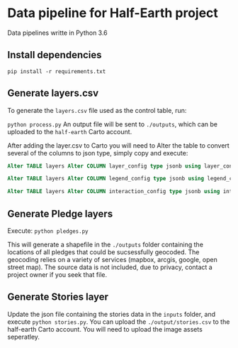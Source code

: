 # Data pipeline for Half-Earth project

Data pipelines writte in Python 3.6

## Install dependencies
`
pip install -r requirements.txt
`

## Generate layers.csv

To generate the `layers.csv` file used as the control table, run:

`
python process.py
`
An output file will be sent to `./outputs`, which can be uploaded to the `half-earth` Carto account.

After adding the layer.csv to Carto you will need to Alter the table to convert several of the columns to json type, simply copy and execute:

```sql
Alter TABLE layers Alter COLUMN layer_config type jsonb using layer_config::jsonb

Alter TABLE layers Alter COLUMN legend_config type jsonb using legend_config::jsonb

Alter TABLE layers Alter COLUMN interaction_config type jsonb using interaction_config::jsonb
```

## Generate Pledge layers

Execute:
`
python pledges.py
`

This will generate a shapefile in the `./outputs` folder containing the locations of all pledges that could be sucsessfully geocoded. The geocoding relies on a variety of services (mapbox, arcgis, google, open street map).
The source data is not included, due to privacy, contact a project owner if you seek that file.

## Generate Stories layer

Update the json file containing the stories data in the `inputs` folder, and execute `python stories.py`. You can upload the `./output/stories.csv` to the half-earth Carto account.
You will need to upload the image assets seperatley.